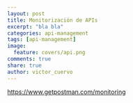 ```yaml
---
layout: post
title: Monitorización de APIs
excerpt: "bla bla"
categories: api-management
tags: [api-management]
image:
  feature: covers/api.png
comments: true
share: true
author: victor_cuervo
---
```


https://www.getpostman.com/monitoring
